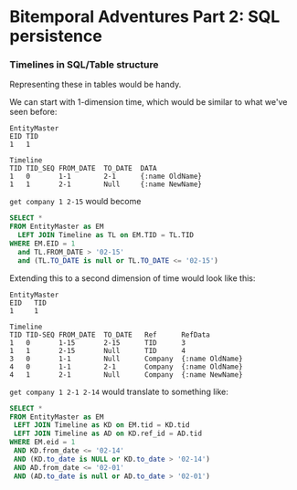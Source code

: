 # Bitemporal Adventures Part 2: SQL persistence

### Timelines in SQL/Table structure

Representing these in tables would be handy.

We can start with 1-dimension time, which would be similar to what we've seen before:

```
EntityMaster
EID TID
1   1

Timeline
TID TID_SEQ FROM_DATE  TO_DATE  DATA
1   0       1-1        2-1      {:name OldName}
1   1       2-1        Null     {:name NewName}
```

`get company 1 2-15` would become

```sql
SELECT * 
FROM EntityMaster as EM
  LEFT JOIN Timeline as TL on EM.TID = TL.TID
WHERE EM.EID = 1
  and TL.FROM_DATE > '02-15'
  and (TL.TO_DATE is null or TL.TO_DATE <= '02-15')
```

Extending this to a second dimension of time would look like this:

```
EntityMaster
EID   TID
1     1

Timeline
TID TID-SEQ FROM_DATE  TO_DATE   Ref      RefData
1   0       1-15       2-15      TID      3
1   1       2-15       Null      TID      4
3   0       1-1        Null      Company  {:name OldName}
4   0       1-1        2-1       Company  {:name OldName}
4   1       2-1        Null      Company  {:name NewName}
```

`get company 1 2-1 2-14` would translate to something like:

```sql
SELECT *
FROM EntityMaster as EM
 LEFT JOIN Timeline as KD on EM.tid = KD.tid
 LEFT JOIN Timeline as AD on KD.ref_id = AD.tid
WHERE EM.eid = 1
 AND KD.from_date <= '02-14'
 AND (KD.to_date is NULL or KD.to_date > '02-14')
 AND AD.from_date <= '02-01'
 AND (AD.to_date is null or AD.to_date > '02-01')
```

